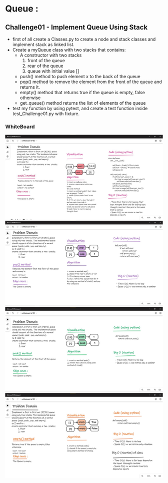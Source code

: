 # Queue :

## Challenge01 - Implement Queue Using Stack
- first of all create a Classes.py to create a node and stack classes and implement stack as linked list.
- Create a myQueue class with two stacks that contains:
    - A constructor with two stacks 
        1. front of the queue
        2. rear of the queue
        3. queue with initial value []
    - push() method to  push element x to the back of the queue
    -  pop() method to remove the element from the front of the queue and returns it.
    - empty() method that returns true if the queue is empty, false otherwise
    - get_queue() method returns the list of elements of the queue
- test my function by using pytest, and create a test function inside test_Challenge01.py with fixture. 



### WhiteBoard 

<img alt="" src="./whiteboards/queue1.jpg" >
<img alt="" src="./whiteboards/queue2.jpg" >
<img alt="" src="./whiteboards/queue3.jpg" >
<img alt="" src="./whiteboards/queue4.jpg" >


